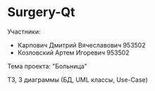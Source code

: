 # Surgery-Qt

Участники: 
- Карпович Дмитрий Вячеславович 953502
- Козловский Артем Игоревич 953502

Тема проекта: "Больница"

ТЗ, 3 диаграммы (БД, UML классы, Use-Case)